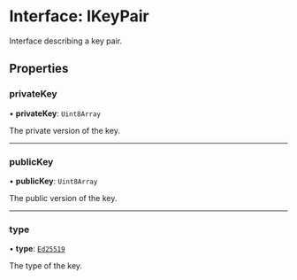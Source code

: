 # Interface: IKeyPair

Interface describing a key pair.

## Properties

### privateKey

• **privateKey**: `Uint8Array`

The private version of the key.

---

### publicKey

• **publicKey**: `Uint8Array`

The public version of the key.

---

### type

• **type**: [`Ed25519`](../enums/KeyType.md#ed25519)

The type of the key.

